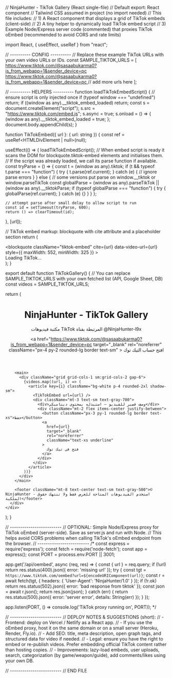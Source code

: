 // NinjaHunter - TikTok Gallery (React single-file)
// Default export: React component
// Tailwind CSS assumed in project (no import needed)
// This file includes:
// 1) A React component that displays a grid of TikTok embeds (client-side)
// 2) A tiny helper to dynamically load TikTok embed script
// 3) Example Node/Express server code (commented) that proxies TikTok oEmbed (recommended to avoid CORS and rate limits)

import React, { useEffect, useRef } from "react";

// ---------- CONFIG ----------
// Replace these example TikTok URLs with your own video URLs or IDs.
const SAMPLE_TIKTOK_URLS = [
https://www.tiktok.com/@sasaabukarma0?is_from_webapp=1&sender_device=pc
[https://www.tiktok.com/@sasaabukarma0?is_from_webapp=1&sender_device=pc
](https://www.tiktok.com/@sasaabukarma0?is_from_webapp=1&sender_device=pc)  // add more urls here
];

// ---------- HELPERS ----------
function loadTikTokEmbedScript() {
  // ensure script is only injected once
  if (typeof window === "undefined") return;
  if ((window as any).__tiktok_embed_loaded) return;
  const s = document.createElement("script");
  s.src = "https://www.tiktok.com/embed.js";
  s.async = true;
  s.onload = () => {
    (window as any).__tiktok_embed_loaded = true;
  };
  document.body.appendChild(s);
}

function TikTokEmbed({ url }: { url: string }) {
  const ref = useRef<HTMLDivElement | null>(null);

  useEffect(() => {
    loadTikTokEmbedScript();
    // When embed script is ready it scans the DOM for blockquote.tiktok-embed elements and initialises them.
    // If the script was already loaded, we call its parse function if available.
    const tryParse = () => {
      const t = (window as any).tiktok;
      if (t && typeof t.parse === "function") {
        try {
          t.parse(ref.current);
        } catch (e) {
          // ignore parse errors
        }
      } else {
        // some versions put parse on window.__tiktok or window.parseTikTok
        const globalParse = (window as any).parseTikTok || (window as any).__tiktokParse;
        if (typeof globalParse === "function") {
          try { globalParse(ref.current); } catch (e) {}
        }
      }
    };

    // attempt parse after small delay to allow script to run
    const id = setTimeout(tryParse, 600);
    return () => clearTimeout(id);
  }, [url]);

  // TikTok embed markup: blockquote with cite attribute and a placeholder section
  return (
    <div ref={ref} className="w-full">
      <blockquote
        className="tiktok-embed"
        cite={url}
        data-video-url={url}
        style={{ maxWidth: 552, minWidth: 325 }}
      >
        <section>Loading TikTok...</section>
      </blockquote>
    </div>
  );
}

export default function TikTokGallery() {
  // You can replace SAMPLE_TIKTOK_URLS with your own fetched list (API, Google Sheet, DB)
  const videos = SAMPLE_TIKTOK_URLS;

  return (
    <div className="min-h-screen bg-gray-50 p-6">
      <div className="max-w-5xl mx-auto">
        <header className="flex items-center justify-between mb-6">
          <div>
            <h1 className="text-2xl font-bold">NinjaHunter - TikTok Gallery</h1>
            <p className="text-sm text-gray-600">مكتبة فيديوهات TikTok المرتبطة بقناة @NinjaHunter-l9x</p>
          </div>
          <div className="text-right">
            <a
              href="https://www.tiktok.com/@sasaabukarma0?is_from_webapp=1&sender_device=pc
              target="_blank"
              rel="noreferrer"
              className="px-4 py-2 rounded-lg border text-sm"
            >
              افتح حساب التيك توك
            </a>
          </div>
        </header>

        <main>
          <div className="grid grid-cols-1 sm:grid-cols-2 gap-6">
            {videos.map((url, i) => (
              <article key={i} className="bg-white p-4 rounded-2xl shadow-sm">
                <TikTokEmbed url={url} />
                <div className="mt-3 text-sm text-gray-700">
                  <div>وصف قصير للفيديو — استبدله بمحتوى ديناميكي</div>
                  <div className="mt-2 flex items-center justify-between">
                    <button className="px-3 py-1 rounded-lg border text-xs">حفظ</button>
                    <a
                      href={url}
                      target="_blank"
                      rel="noreferrer"
                      className="text-xs underline"
                    >
                      فتح في تيك توك
                    </a>
                  </div>
                </div>
              </article>
            ))}
          </div>
        </main>

        <footer className="mt-8 text-center text-sm text-gray-500">© NinjaHunter - استخدم الفيديوهات المتاحة للعرض فقط ولا تنتهك حقوق الملكية</footer>
      </div>
    </div>
  );
}

// -------------------------
// OPTIONAL: Simple Node/Express proxy for TikTok oEmbed (server-side). Save as server.js and run with Node.
// This helps avoid CORS problems when calling TikTok's oEmbed endpoint from the browser.
// -------------------------
/*
const express = require('express');
const fetch = require('node-fetch');
const app = express();
const PORT = process.env.PORT || 3001;

app.get('/api/oembed', async (req, res) => {
  const { url } = req.query;
  if (!url) return res.status(400).json({ error: 'missing url' });
  try {
    const tgt = `https://www.tiktok.com/oembed?url=${encodeURIComponent(url)}`;
    const r = await fetch(tgt, { headers: { 'User-Agent': 'NinjaHunter/1.0' } });
    if (!r.ok) return res.status(502).json({ error: 'bad response from tiktok' });
    const json = await r.json();
    return res.json(json);
  } catch (err) {
    return res.status(500).json({ error: 'server error', details: String(err) });
  }
});

app.listen(PORT, () => console.log('TikTok proxy running on', PORT));
*/

// -------------------------
// DEPLOY NOTES & SUGGESTIONS (short):
// - Frontend: deploy on Vercel / Netlify as a React app.
// - If you use the oEmbed proxy, host it on the same domain or on a small server (Heroku, Render, Fly.io).
// - Add SEO: title, meta description, open graph tags, and structured data for video if needed.
// - Legal: ensure you have the right to embed or re-publish videos. Prefer embedding official TikTok content rather than hosting copies.
// - Improvements: lazy-load embeds, user uploads, search, categorization (by game/weapon/guide), add comments/likes using your own DB.

// -------------------------
// END FILE
